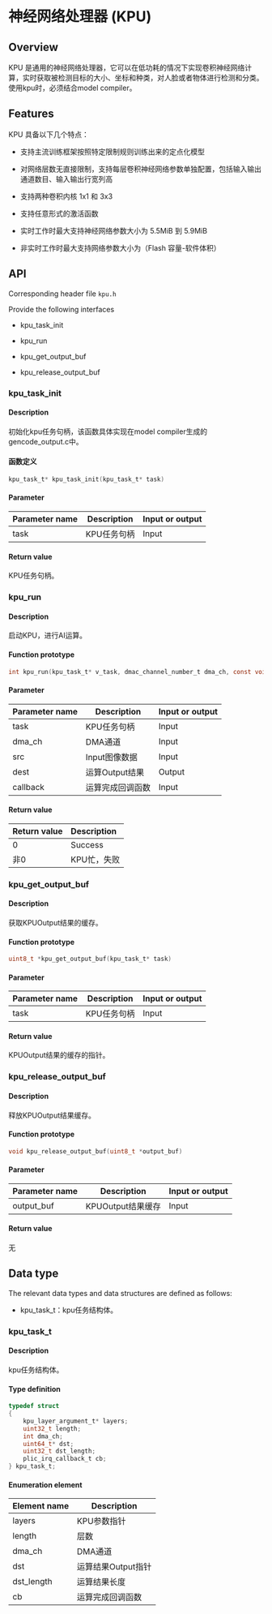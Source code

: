 # 神经网络处理器 (KPU)

## Overview

KPU 是通用的神经网络处理器，它可以在低功耗的情况下实现卷积神经网络计算，实时获取被检测目标的大小、坐标和种类，对人脸或者物体进行检测和分类。
使用kpu时，必须结合model compiler。

## Features

KPU 具备以下几个特点：

- 支持主流训练框架按照特定限制规则训练出来的定点化模型

- 对网络层数无直接限制，支持每层卷积神经网络参数单独配置，包括输入输出通道数目、输入输出行宽列高

- 支持两种卷积内核 1x1 和 3x3

- 支持任意形式的激活函数

- 实时工作时最大支持神经网络参数大小为 5.5MiB 到 5.9MiB

- 非实时工作时最大支持网络参数大小为（Flash 容量-软件体积）

## API

Corresponding header file `kpu.h`

Provide the following interfaces

- kpu\_task\_init

- kpu\_run

- kpu\_get\_output\_buf

- kpu\_release\_output\_buf

### kpu\_task\_init

#### Description

初始化kpu任务句柄，该函数具体实现在model compiler生成的gencode_output.c中。

#### 函数定义

```c
kpu_task_t* kpu_task_init(kpu_task_t* task)
```

#### Parameter

| Parameter name                         |   Description                 |  Input or output  |
| ------------------------------- | ---------------------- | --------- |
| task                            | KPU任务句柄             | Input      |

#### Return value

KPU任务句柄。

### kpu\_run

#### Description

启动KPU，进行AI运算。

#### Function prototype

```c
int kpu_run(kpu_task_t* v_task, dmac_channel_number_t dma_ch, const void *src, void* dest, plic_irq_callback_t callback)
```

#### Parameter

| Parameter name                         |   Description                 |  Input or output  |
| ------------------------------- | ---------------------- | --------- |
| task                            | KPU任务句柄             | Input      |
| dma\_ch                         | DMA通道                 | Input      |
| src                             | Input图像数据             | Input      |
| dest                            | 运算Output结果             | Output      |
| callback                        | 运算完成回调函数         | Input      |

#### Return value

| Return value  | Description         |
| :----  | :------------|
| 0      | Success         |
| 非0    | KPU忙，失败   |

### kpu\_get\_output\_buf

#### Description

获取KPUOutput结果的缓存。

#### Function prototype

```c
uint8_t *kpu_get_output_buf(kpu_task_t* task)
```

#### Parameter

| Parameter name                         |   Description                 |  Input or output  |
| ------------------------------- | ---------------------- | --------- |
| task                            | KPU任务句柄             | Input      |

#### Return value

KPUOutput结果的缓存的指针。

### kpu\_release\_output\_buf

#### Description

释放KPUOutput结果缓存。

#### Function prototype

```c
void kpu_release_output_buf(uint8_t *output_buf)
```

#### Parameter

| Parameter name                         |   Description                 |  Input or output  |
| ------------------------------- | ---------------------- | --------- |
| output\_buf                     | KPUOutput结果缓存         | Input      |

#### Return value

无

## Data type

The relevant data types and data structures are defined as follows:

- kpu\_task\_t：kpu任务结构体。

### kpu\_task\_t

#### Description

kpu任务结构体。

#### Type definition

```c
typedef struct
{
    kpu_layer_argument_t* layers;
    uint32_t length;
    int dma_ch;
    uint64_t* dst;
    uint32_t dst_length;
    plic_irq_callback_t cb;
} kpu_task_t;
```

#### Enumeration element

| Element name                | Description              |
| ---------------------- | ----------------- |
| layers                 | KPU参数指针        |
| length                 | 层数               |
| dma_ch                 | DMA通道            |
| dst                    | 运算结果Output指针    |
| dst_length             | 运算结果长度        |
| cb                     | 运算完成回调函数    |